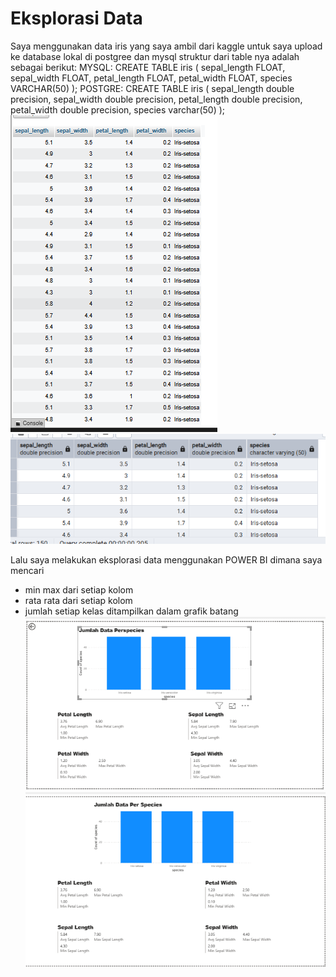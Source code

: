 # Eksplorasi Data

Saya menggunakan data iris yang saya ambil dari kaggle untuk saya upload ke database lokal di postgree dan mysql
struktur dari table nya adalah sebagai berikut:
MYSQL:
CREATE TABLE iris (
    sepal_length FLOAT,
    sepal_width FLOAT,
    petal_length FLOAT,
    petal_width FLOAT,
    species VARCHAR(50)
);
POSTGRE:
CREATE TABLE iris (
    sepal_length double precision,
    sepal_width double precision,
    petal_length double precision,
    petal_width double precision,
    species varchar(50)
);
![ini adalah tabel data iris yang saya simpan di myqsl lokal](/_static/images/data_iris_mysql.png)
![ini adalah tabel data iris yang saya simpan di postgre lokal](/_static/images/data_iris_postgre.png)

Lalu saya melakukan eksplorasi data menggunakan POWER BI dimana saya mencari 
- min max dari setiap kolom
- rata rata dari setiap kolom
- jumlah setiap kelas ditampilkan dalam grafik batang
![ini adalah hasil eksplorasi data di power BI menggunakan database mysql](/_static/images/eksplorasi_data_mysql.png)
![ini adalah hasil eksplorasi data di power BI menggunakan database postgre](/_static/images/eksplorasi_data_postgre.png)
